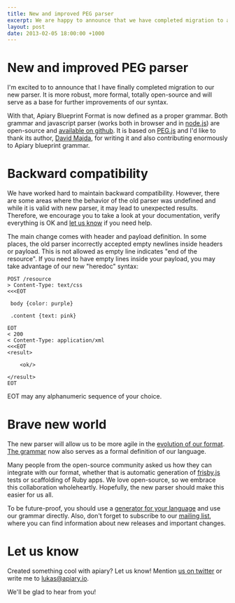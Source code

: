 ```yaml
---
title: New and improved PEG parser
excerpt: We are happy to announce that we have completed migration to a rewrite of our blueprint parser. The parser is now open-source and will serve as a base for further improvements of our format.
layout: post
date: 2013-02-05 18:00:00 +1000
---
```


# New and improved PEG parser

I'm excited to to announce that I have finally completed migration
to our new parser. It is more robust, more formal, totally open-source
and will serve as a base for further improvements of our syntax.

With that, Apiary Blueprint Format is now defined as a proper grammar.
Both grammar and javascript parser (works both in browser and in
[node.js](http://nodejs.org/)) are open-source and
[available on github](https://github.com/apiaryio/blueprint-parser).
It is based on [PEG.js](http://pegjs.majda.cz/)
and I'd like to thank its author, [David Majda](http://majda.cz/),
for writing it and also contributing enormously to Apiary blueprint grammar.

# Backward compatibility

We have worked hard to maintain backward compatibility. However, there
are some areas where the behavior of the old parser
was undefined and while it is valid with new parser, it may lead to
unexpected results. Therefore, we encourage you to take a look at your
documentation, verify everything is OK and [let us know](http://support.apiary.io/)
if you need help.

The main change comes with header and payload definition. In some places,
the old parser incorrectly accepted empty newlines inside headers or
payload. This is not allowed as empty line indicates "end of the
resource". If you need to have empty lines inside your payload, you
may take advantage of our new "heredoc" syntax:

	POST /resource
	> Content-Type: text/css
	<<<EOT

	 body {color: purple}

	 .content {text: pink}

	EOT
	< 200
	< Content-Type: application/xml
	<<<EOT
	<result>

	    <ok/>

	</result>
	EOT

EOT may any alphanumeric sequence of your choice.

# Brave new world

The new parser will allow us to be more agile in the [evolution of our format](/2013/01/27/New-API-Blueprint-Format/).
[The grammar](https://github.com/apiaryio/blueprint-parser/blob/master/src/apiary-blueprint-parser.pegjs)
now also serves as a formal definition of our language.

Many people from the open-source community asked us how they can integrate with our format, whether that is automatic generation of [frisby.js](http://frisbyjs.com/) tests or scaffolding of Ruby apps. We love open-source, so we embrace this collaboration wholeheartly.
Hopefully, the new parser should make this easier for us all.

To be future-proof, you should use a [generator for your language](http://en.wikipedia.org/wiki/Comparison_of_parser_generators#Parsing_expression_grammars.2C_deterministic_boolean_grammars)
and use our grammar directly. Also, don't forget to subscribe to our
[mailing list](https://groups.google.com/forum/?fromgroups#!forum/apiary-blueprint-parser),
where you can find information about new releases and important changes.

# Let us know

Created something cool with apiary? Let us know! Mention [us on twitter](http://twitter.com/apiaryio) or write me to [lukas@apiary.io](mailto:lukas@apiary.io).

We'll be glad to hear from you!

